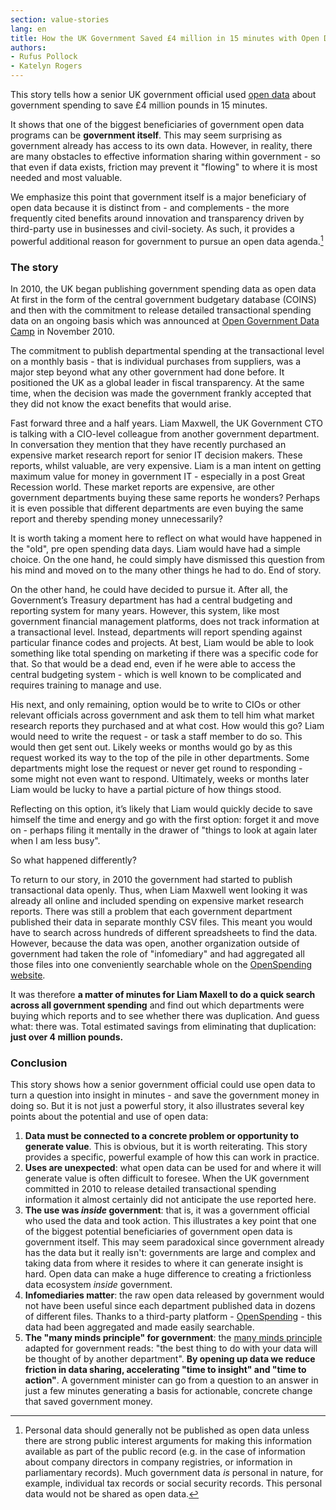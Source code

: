 ```yaml
---
section: value-stories
lang: en
title: How the UK Government Saved £4 million in 15 minutes with Open Data
authors:
- Rufus Pollock
- Katelyn Rogers
---
```


This story tells how a senior UK government official used [open data][] about government spending to save £4 million pounds in 15 minutes.

It shows that one of the biggest beneficiaries of government open data programs can be **government itself**. This may seem surprising as government already has access to its own data. However, in reality,  there are many obstacles to effective information sharing within government - so that even if data exists, friction may prevent it "flowing" to where it is most needed and most valuable.

We emphasize this point that government itself is a major beneficiary of open data because it is distinct from - and complements - the more frequently cited benefits around innovation and transparency driven by third-party use in businesses and civil-society. As such, it provides a powerful additional reason for government to pursue an open data agenda.[^1] 

[^1]: Personal data should generally not be published as open data unless there are strong public interest arguments for making this information available as part of the public record (e.g. in the case of information about company directors in company registries, or information in parliamentary records). Much government data *is* personal in nature, for example, individual tax records or social security records. This personal data would not be shared as open data.

[open data]: http://okfn.org/opendata/

### The story

In 2010, the UK began publishing government spending data as open data At first in the form of the central government budgetary database (COINS) and then with the commitment to release detailed transactional spending data on an ongoing basis which was announced at [Open Government Data Camp][ogdcamp] in November 2010.

[ogdcamp]: http://ogdcamp.org/

The commitment to publish departmental spending at the transactional level on a monthly basis - that is individual purchases from suppliers, was a major step beyond what any other government had done before. It positioned the UK as a global leader in fiscal transparency. At the same time, when the decision was made the government frankly accepted that they did not know the exact benefits that would arise.

Fast forward three and a half years. Liam Maxwell, the UK Government CTO is talking with a CIO-level colleague from another government department. In conversation they mention that they have recently purchased an expensive market research report for senior IT decision makers. These reports, whilst valuable, are very expensive. Liam is a man intent on getting maximum value for money in government IT - especially in a post Great Recession world. These market reports are expensive, are other government departments buying these same reports he wonders? Perhaps it is even possible that different departments are even buying the same report and thereby spending money unnecessarily?

It is worth taking a moment here to reflect on what would have happened in the "old", pre open spending data days. Liam would have had a simple choice. On the one hand, he could simply have dismissed this question from his mind and moved on to the many other things he had to do. End of story.

On the other hand, he could have decided to pursue it. After all, the Government’s Treasury department  has had a central budgeting and reporting system for many years. However,  this system, like most government financial management platforms, does not track information at a transactional level. Instead, departments will report spending against particular finance codes and projects. At best, Liam would be able to look something like total spending on marketing if there was a specific code for that. So that would be a dead end, even if he were able to access the central budgeting system - which is well known to be complicated and requires training to manage and use.

His next, and only remaining, option would be to write to CIOs or other relevant officials across government and ask them to tell him what market research reports they purchased and at what cost. How would this go? Liam would need to write the request - or task a staff member to do so. This would then get sent out. Likely weeks or months would go by as this request worked its way to the top of the pile in other departments. Some departments might lose the request or never get round to responding - some might not even want to respond. Ultimately, weeks or months later Liam would be lucky to have a partial picture of how things stood.

Reflecting on this option, it’s likely that Liam would quickly decide to save himself the time and energy and go with the first option: forget it and move on - perhaps filing it mentally in the drawer of "things to look at again later when I am less busy".

So what happened differently?

To return to our story, in 2010 the government had started to publish transactional data openly. Thus, when Liam Maxwell went looking it was already all online and included spending on expensive market research reports. There was still a problem that each government department published their data in separate monthly CSV files. This meant you would have to search across hundreds of different spreadsheets to find the data. However, because the data was open, another organization outside of government had taken the role of "infomediary" and had aggregated all those files into one conveniently searchable whole on the [OpenSpending website][OpenSpending].

It was therefore **a matter of minutes for Liam Maxell to do a quick search across all government spending** and find out which departments were buying which reports and to see whether there was duplication. And guess what: there was. Total estimated savings from eliminating that duplication: **just over 4 million pounds.**

### Conclusion

This story shows how a senior government official could use open data to turn a question into insight in minutes - and save the government money in doing so. But it is not just a powerful story, it also illustrates several key points about the potential and use of open data:

1. **Data must be connected to a concrete problem or opportunity to generate value**. This is obvious, but it is worth reiterating. This story provides a specific, powerful example of how this can work in practice.
2. **Uses are unexpected**: what open data can be used for and where it will generate value is often difficult to foresee. When the UK government committed in 2010 to release detailed transactional spending information it almost certainly did not anticipate the use reported here.
3. **The use was *inside* government**: that is, it was a government official who used the data and took action. This illustrates a key point that one of the biggest potential beneficiaries of government open data is government itself. This may seem paradoxical since government already has the data but it really isn't: governments are large and complex and taking data from where it resides to where it can generate insight is hard. Open data can make a huge difference to creating a frictionless data ecosystem *inside* government.
4. **Infomediaries matter**: the raw open data released by government would not have been useful since each department published data in dozens of different files. Thanks to a third-party platform - [OpenSpending][] - this data had been aggregated and made easily searchable.
5. **The "many minds principle" for government**: the [many minds principle][mm] adapted for government reads: "the best thing to do with your data will be thought of by another department". **By opening up data we reduce friction in data sharing, accelerating "time to insight" and "time to action"**. A government minister can go from a  question to an answer in just a few minutes generating a basis for actionable, concrete change that saved government money.

[OpenSpending]: http://openspending.org/
[mm]: http://rufuspollock.org/many-minds/

